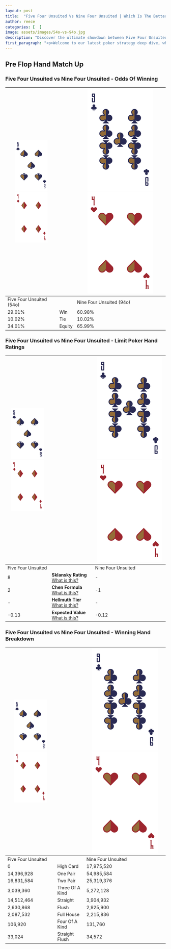 ```yaml
---
layout: post
title:  "Five Four Unsuited Vs Nine Four Unsuited | Which Is The Better Hand In Poker? A Complete Guide"
author: reece
categories: [  ]
image: assets/images/54o-vs-94o.jpg
description: "Discover the ultimate showdown between Five Four Unsuited and Nine Four Unsuited in poker! Uncover the odds, strategies, and scenarios where one hand triumphs over the other. Get ready to up your poker game with this thrilling analysis."
first_paragraph: "<p>Welcome to our latest poker strategy deep dive, where we're pitting two distinct hands against each other in a high-stakes showdown: Five Four Unsuited vs Nine Four Unsuited.</p><p>In the dynamic world of poker, every decision counts, and knowing which hand holds the upper hand is key to your success at the table.</p><p>In this article, we'll dissect these two hands, explore the scenarios where one dominates the other, and equip you with the knowledge to make strategic choices that can tip the odds in your favor.</p><p>Get ready to unravel the intriguing dynamics of these poker hands and elevate your game to new heights.</p>"
---
```




[comment]: # (sp0)

## Pre Flop Hand Match Up

<div class="table hand-ratings" markdown="1"> 



### Five Four Unsuited vs Nine Four Unsuited - Odds Of Winning


    
| ![image info](assets/images/hand1/5.png) ![image info](assets/images/hand1/4o.png) |  | ![image info](assets/images/hand2/9.png) ![image info](assets/images/hand2/4o.png) |
| -------- | -------- | -------- |
| Five Four Unsuited (54o) |  | Nine Four Unsuited (94o) |
| 29.01% | Win | 60.98% |
| 10.02% | Tie | 10.02% |
| 34.01% | Equity | 65.99% |




[comment]: # (sp1)



### Five Four Unsuited vs Nine Four Unsuited - Limit Poker Hand Ratings


    
| ![image info](assets/images/hand1/5.png) ![image info](assets/images/hand1/4o.png) |  | ![image info](assets/images/hand2/9.png) ![image info](assets/images/hand2/4o.png) |
| -------- | -------- | -------- |
| Five Four Unsuited |  | Nine Four Unsuited |
| 8 | **Sklansky Rating** [What is this?](/sklansky-rating-explained) | - |
| 2 | **Chen Formula** [What is this?](/chen-formula-explained) | -1 |
| - | **Hellmuth Tier** [What is this?](/Hellmuth-tier-explained) | - |
| -0.13 | **Expected Value** [What is this?](/expected-value-explained) | -0.12 |




[comment]: # (sp2)



### Five Four Unsuited vs Nine Four Unsuited - Winning Hand Breakdown


    
| ![image info](assets/images/hand1/5.png) ![image info](assets/images/hand1/4o.png) |  | ![image info](assets/images/hand2/9.png) ![image info](assets/images/hand2/4o.png) |
| -------- | -------- | -------- |
| Five Four Unsuited |  | Nine Four Unsuited |
| 0 | High Card | 17,975,520 |
| 14,396,928 | One Pair | 54,985,584 |
| 16,831,584 | Two Pair | 25,319,376 |
| 3,039,360 | Three Of A Kind | 5,272,128 |
| 14,512,464 | Straight | 3,904,932 |
| 2,630,868 | Flush | 2,925,900 |
| 2,087,532 | Full House | 2,215,836 |
| 106,920 | Four Of A Kind | 131,760 |
| 33,024 | Straight Flush | 34,572 |




[comment]: # (sp3)



</div>

[comment]: # (sp4)



[comment]: # (sp5)

